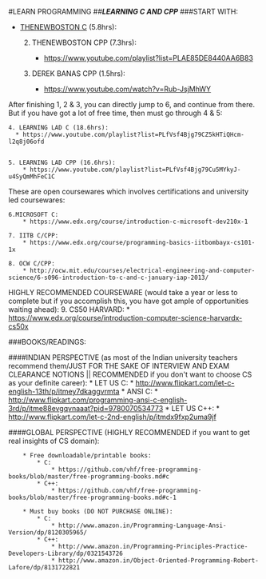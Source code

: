 #LEARN PROGRAMMING 
##_**LEARNING C AND CPP**_
###START WITH:

* [THENEWBOSTON C](https://www.youtube.com/playlist?list=PL6gx4Cwl9DGAKIXv8Yr6nhGJ9Vlcjyymq) (5.8hrs):

	2. THENEWBOSTON CPP (7.3hrs):
		* https://www.youtube.com/playlist?list=PLAE85DE8440AA6B83

	3. DEREK BANAS CPP (1.5hrs):
		* https://www.youtube.com/watch?v=Rub-JsjMhWY

After finishing 1, 2 & 3, you can directly jump to 6, and continue from there. But if you have got a lot of free time, then must go through 4 & 5:

	4. LEARNING LAD C (18.6hrs):
	  * https://www.youtube.com/playlist?list=PLfVsf4Bjg79CZ5kHTiQHcm-l2q8j06ofd


	5. LEARNING LAD CPP (16.6hrs):
		* https://www.youtube.com/playlist?list=PLfVsf4Bjg79Cu5MYkyJ-u4SyQmMhFeC1C

These are open coursewares which involves certifications and university led coursewares:

	6.MICROSOFT C:
		* https://www.edx.org/course/introduction-c-microsoft-dev210x-1

	7. IITB C/CPP:
		* https://www.edx.org/course/programming-basics-iitbombayx-cs101-1x

	8. OCW C/CPP:
		* http://ocw.mit.edu/courses/electrical-engineering-and-computer-science/6-s096-introduction-to-c-and-c-january-iap-2013/

HIGHLY RECOMMENDED COURSEWARE (would take a year or less to complete but if you accomplish this, you have got ample of opportunities waiting ahead):
	9. CS50 HARVARD:
		* https://www.edx.org/course/introduction-computer-science-harvardx-cs50x

###BOOKS/READINGS:

####INDIAN PERSPECTIVE (as most of the Indian university teachers recommend them/JUST FOR THE SAKE OF INTERVIEW AND EXAM CLEARANCE NOTIONS || RECOMMENDED if you don't want to choose CS as your definite career):
			* LET US C:
				* http://www.flipkart.com/let-c-english-13th/p/itmey7dkaggvrmta
			* ANSI C:
				* http://www.flipkart.com/programming-ansi-c-english-3rd/p/itme88evgqvnaaat?pid=9780070534773
			* LET US C++:
				* http://www.flipkart.com/let-c-2nd-english/p/itmdx9fxp2uma9jf


####GLOBAL PERSPECTIVE (HIGHLY RECOMMENDED if you want to get real insights of CS domain):

		* Free downloadable/printable books:
			* C:
				* https://github.com/vhf/free-programming-books/blob/master/free-programming-books.md#c
			* C++:
				* https://github.com/vhf/free-programming-books/blob/master/free-programming-books.md#c-1

		* Must buy books (DO NOT PURCHASE ONLINE):
			* C:
				* http://www.amazon.in/Programming-Language-Ansi-Version/dp/8120305965/
			* C++:
				* http://www.amazon.in/Programming-Principles-Practice-Developers-Library/dp/0321543726
				* http://www.amazon.in/Object-Oriented-Programming-Robert-Lafore/dp/8131722821
